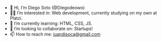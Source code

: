 - 👋 Hi, I’m Diego Soto (@Diegodeowo)
- 🧑‍💻 I’m interested in: Web development, currently studying on my own at Platzi.
- 🌱 I’m currently learning: HTML, CSS, JS.
- 💞️ I’m looking to collaborate on: Startups!
- 📫 How to reach me: juandisoca@gmail.com

<!---
Diegodeowo/Diegodeowo is a ✨ special ✨ repository because its `README.md` (this file) appears on your GitHub profile.
You can click the Preview link to take a look at your changes.
--->
